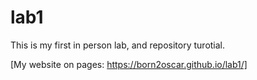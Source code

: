 # lab1
This is my first in person lab, and repository turotial.

[My website on pages: https://born2oscar.github.io/lab1/]
